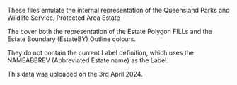 These files emulate the internal representation of the Queensland Parks and Wildlife Service, Protected Area Estate 

The cover both the representation of the Estate Polygon FILLs and the Estate Boundary (EstateBY) Outline colours.

They do not contain the current Label definition, which uses the NAMEABBREV (Abbreviated Estate name) as the Label.

This data was uploaded on the 3rd April 2024.
